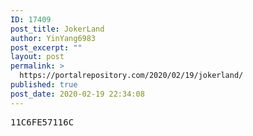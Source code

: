 ```yaml
---
ID: 17409
post_title: JokerLand
author: YinYang6983
post_excerpt: ""
layout: post
permalink: >
  https://portalrepository.com/2020/02/19/jokerland/
published: true
post_date: 2020-02-19 22:34:08
---
```

<pre>11C6FE57116C</pre>